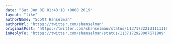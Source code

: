 ```yaml
---
date: "Sat Jun 08 01:43:18 +0000 2019"
layout: "like"
authorName: "Scott Hanselman"
authorUrl: "https://twitter.com/shanselman"
originalPost: "https://twitter.com/shanselman/status/1137173221311111168"
inReplyTo: "https://twitter.com/shanselman/status/1137172928007671809"
---
```

